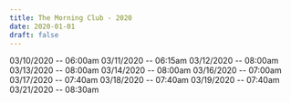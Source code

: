 ```yaml
---
title: The Morning Club - 2020
date: 2020-01-01
draft: false
---
```


03/10/2020 -- 06:00am
03/11/2020 -- 06:15am
03/12/2020 -- 08:00am
03/13/2020 -- 08:00am
03/14/2020 -- 08:00am
03/16/2020 -- 07:00am
03/17/2020 -- 07:40am
03/18/2020 -- 07:40am
03/19/2020 -- 07:40am
03/21/2020 -- 08:30am
